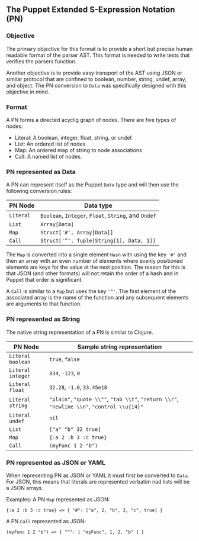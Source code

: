 ## The Puppet Extended S-Expression Notation (PN)

### Objective

The primary objective for this format is to provide a short but precise
human readable format of the parser AST. This format is needed to write
tests that verifies the parsers function.

Another objective is to provide easy transport of the AST using JSON
or similar protocol that are confined to boolean, number, string,
undef, array, and object. The PN conversion to `Data` was specifically
designed with this objective in mind.

### Format
A PN forms a directed acyclig graph of nodes. There are five types of nodes:

* Literal: A boolean, integer, float, string, or undef
* List: An ordered list of nodes
* Map: An ordered map of string to node associations
* Call: A named list of nodes.

### PN represented as Data

A PN can represent itself as the Puppet `Data` type and will then use
the following conversion rules:

PN Node | Data type
--------|----------
`Literal` | `Boolean`, `Integer`, `Float`, `String`, and `Undef`
`List` | `Array[Data]`
`Map` | `Struct['#', Array[Data]]`
`Call` | `Struct['^', Tuple[String[1], Data, 1]]`

The `Map` is converted into a single element `Hash` with using the key
`'#'` and then an array with an even number of elements where evenly
positioned elements are keys for the value at the next position. The
reason for this is that JSON (and other formats) will not retain the
order of a hash and in Puppet that order is significant.

A `Call` is similar to a `Map` but uses the key `'^'`. The first element
of the associated array is the name of the function and any subsequent
elements are arguments to that function.

### PN represented as String

The native string representation of a PN is similar to Clojure.

PN Node | Sample string representation
--------|----------
`Literal boolean` | `true`, `false`
`Literal integer` | `834`, `-123`, `0`
`Literal float` | `32.28`, `-1.0`, `33.45e18`
`Literal string` | `"plain"`, `"quote \\""`, `"tab \\t"`, `"return \\r"`, `"newline \\n"`, `"control \\u{14}"`
`Literal undef` | `nil`
`List` | `["a" "b" 32 true]`
`Map` | `{:a 2 :b 3 :c true}`
`Call` | `(myFunc 1 2 "b")`

### PN represented as JSON or YAML

When representing PN as JSON or YAML it must first be converted to `Data`. For JSON, this
means that literals are represented verbatim nad lists will be a JSON arrays.

Examples:
A PN `Map` represented as JSON:

    {:a 2 :b 3 :c true} => { "#": ["a", 2, "b", 3, "c", true] }

A PN `Call` represented as JSON:

    (myFunc 1 2 "b") => { "^": [ "myFunc", 1, 2, "b" ] }
